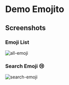 # Demo Emojito

## Screenshots

### Emoji List
![all-emoji](https://user-images.githubusercontent.com/90859801/164304233-8f1c4b0a-ebf9-4db6-8026-1e72e88f04b3.png)

### Search Emoji 😢
![search-emoji](https://user-images.githubusercontent.com/90859801/164304227-5ade9bf3-647a-4597-b1f6-336a819df281.png)
